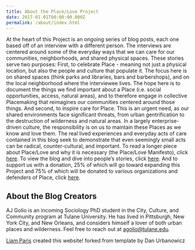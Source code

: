 ```yaml
---
title: About the Place/Love Project
date: 2017-01-01T00:00:00.000Z
permalink: /about/index.html
---
```

At the heart of this Project is an ongoing series of blog posts, each one based off of an interview with a different person. The interviews are centered around some of the everyday ways that we can care for our communities, neighborhoods, and shared physical spaces. These stories serve two purposes: First, to celebrate Place - meaning not just a physical location, but also the people and culture that populate it. The focus here is on shared spaces (think parks and libraries, bars and barbershops), and on the local neighborhood where the interviewee lives. The hope here is to document the things we find important about a Place (i.e. social opportunities, access, natural areas), and to therefore engage in collective Placemaking that reimagines our communities centered around those things. And second, to inspire care for Place. This is an urgent need, as our shared environments face significant threats, from urban gentrification to the destruction of wilderness and natural areas. In a largely enterprise-driven culture, the responsibility is on us to maintain these Places as we know and love them. The real lived experiences and everyday acts of care contained in this blog seek to demonstrate that even seemingly small acts can be radical, counter-cultural, and important. To read a longer piece about Place/Love and why it is necessary (the Place/Love Manifesto), click [here](/manifesto). To view the blog and dive into people’s stories, click [here](/). And to support us with a donation, 25% of which will go toward expanding this Project and 75% of which will be donated to various organizations and defenders of Place, click [here](/support).



## About the Blog Creators

AJ Golio is an incoming Sociology PhD student in the City, Culture, and Community program at Tulane University. He has lived in Pittsburgh, New York City, and New Orleans, and considers himself a lover of both urban places and wilderness. Feel free to reach out at [agolio@tulane.edu](mailto:agolio@tulane.edu). 

[Liam Paris](https://liamparis.com) created this website! forked from template by Dan Urbanowicz

